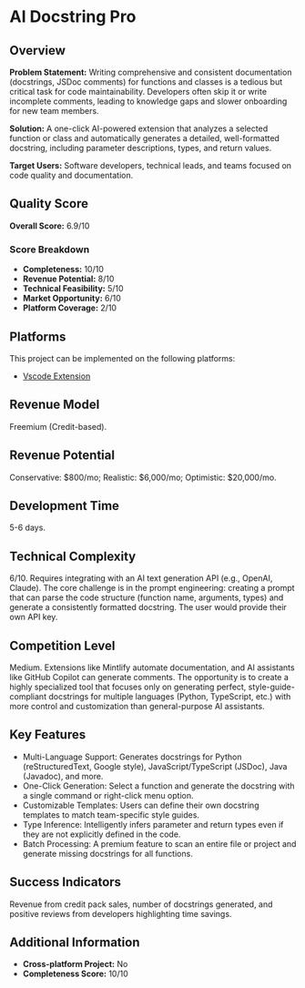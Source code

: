 # AI Docstring Pro

## Overview
**Problem Statement:** Writing comprehensive and consistent documentation (docstrings, JSDoc comments) for functions and classes is a tedious but critical task for code maintainability. Developers often skip it or write incomplete comments, leading to knowledge gaps and slower onboarding for new team members.

**Solution:** A one-click AI-powered extension that analyzes a selected function or class and automatically generates a detailed, well-formatted docstring, including parameter descriptions, types, and return values.

**Target Users:** Software developers, technical leads, and teams focused on code quality and documentation.

## Quality Score
**Overall Score:** 6.9/10

### Score Breakdown
- **Completeness:** 10/10
- **Revenue Potential:** 8/10
- **Technical Feasibility:** 5/10
- **Market Opportunity:** 6/10
- **Platform Coverage:** 2/10

## Platforms
This project can be implemented on the following platforms:
- [Vscode Extension](./platforms/vscode-extension/)

## Revenue Model
Freemium (Credit-based).

## Revenue Potential
Conservative: $800/mo; Realistic: $6,000/mo; Optimistic: $20,000/mo.

## Development Time
5-6 days.

## Technical Complexity
6/10. Requires integrating with an AI text generation API (e.g., OpenAI, Claude). The core challenge is in the prompt engineering: creating a prompt that can parse the code structure (function name, arguments, types) and generate a consistently formatted docstring. The user would provide their own API key.

## Competition Level
Medium. Extensions like Mintlify automate documentation, and AI assistants like GitHub Copilot can generate comments. The opportunity is to create a highly specialized tool that focuses only on generating perfect, style-guide-compliant docstrings for multiple languages (Python, TypeScript, etc.) with more control and customization than general-purpose AI assistants.

## Key Features
- Multi-Language Support: Generates docstrings for Python (reStructuredText, Google style), JavaScript/TypeScript (JSDoc), Java (Javadoc), and more.
- One-Click Generation: Select a function and generate the docstring with a single command or right-click menu option.
- Customizable Templates: Users can define their own docstring templates to match team-specific style guides.
- Type Inference: Intelligently infers parameter and return types even if they are not explicitly defined in the code.
- Batch Processing: A premium feature to scan an entire file or project and generate missing docstrings for all functions.

## Success Indicators
Revenue from credit pack sales, number of docstrings generated, and positive reviews from developers highlighting time savings.

## Additional Information
- **Cross-platform Project:** No
- **Completeness Score:** 10/10
